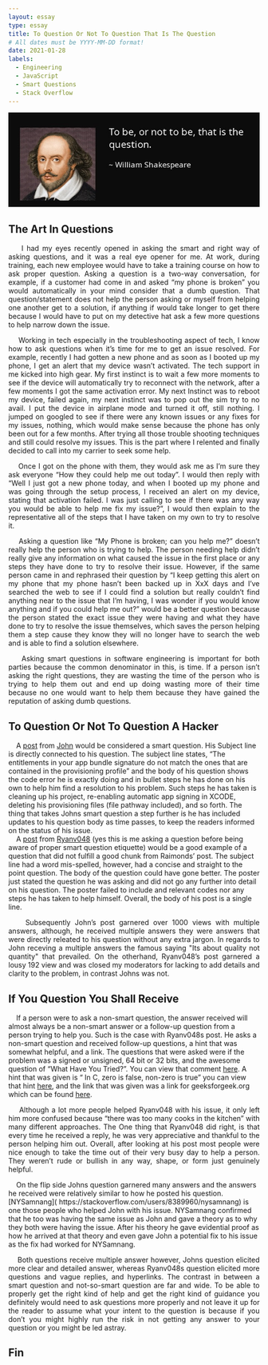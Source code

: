 ```yaml
---
layout: essay
type: essay
title: To Question Or Not To Question That Is The Question
# All dates must be YYYY-MM-DD format!
date: 2021-01-28
labels:
  - Engineering
  - JavaScript
  - Smart Questions
  - Stack Overflow
---
```


<img class="ui xlarge image" src="../images/quote-to-be-or-not-to-be-that-is-the-question-william-shakespeare.png" width="1000">

## The Art In Questions
<p align="justify">
&nbsp;&nbsp;&nbsp;&nbsp;I had my eyes recently opened in asking the smart and right way of asking questions, and it was a real eye opener for me. At work, during training, each new employee would have to take a training course on how to ask proper question. Asking a question is a two-way conversation, for example, if a customer had come in and asked “my phone is broken” you would automatically in your mind consider that a dumb question. That question/statement does not help the person asking or myself from helping one another get to a solution, if anything if would take longer to get there because I would have to put on my detective hat ask a few more questions to help narrow down the issue.<br /></p>
<p align="justify">
&nbsp;&nbsp;&nbsp;&nbsp;Working in tech especially in the troubleshooting aspect of tech, I know how to ask questions when it’s time for me to get an issue resolved. For example, recently I had gotten a new phone and as soon as I booted up my phone, I get an alert that my device wasn’t activated. The tech support in me kicked into high gear. My first instinct is to wait a few more moments to see if the device will automatically try to reconnect with the network, after a few moments I got the same activation error. My next Instinct was to reboot my device, failed again, my next instinct was to pop out the sim try to no avail. I put the device in airplane mode and turned it off, still nothing. I jumped on googled to see if there were any known issues or any fixes for my issues, nothing, which would make sense because the phone has only been out for a few months. After trying all those trouble shooting techniques and still could resolve my issues. This is the part where I relented and finally decided to call into my carrier to seek some help.<br /></p>
<p align="justify">
&nbsp;&nbsp;&nbsp;&nbsp;Once I got on the phone with them, they would ask me as I’m sure they ask everyone “How they could help me out today”. I would then reply with “Well I just got a new phone today, and when I booted up my phone and was going through the setup process, I received an alert on my device, stating that activation failed. I was just calling to see if there was any way you would be able to help me fix my issue?”, I would then explain to the representative all of the steps that I have taken on my own to try to resolve it.<br /></p>
<p align="justify">
&nbsp;&nbsp;&nbsp;&nbsp;Asking a question like “My Phone is broken; can you help me?” doesn’t really help the person who is trying to help. The person needing help didn’t really give any information on what caused the issue in the first place or any steps they have done to try to resolve their issue. However, if the same person came in and rephrased their question by “I keep getting this alert on my phone that my phone hasn’t been backed up in XxX days and I’ve searched the web to see if I could find a solution but really couldn’t find anything near to the issue that I’m having, I was wonder if you would know anything and if you could help me out?” would be a better question because the person stated the exact issue they were having and what they have done to try to resolve the issue themselves, which saves the person helping them a step cause they know they will no longer have to search the web and is able to find a solution elsewhere.<br /></p>
<p align="justify">
&nbsp;&nbsp;&nbsp;&nbsp;Asking smart questions in software engineering is important for both parties because the common denominator in this, is time. If a person isn’t asking the right questions, they are wasting the time of the person who is trying to help them out and end up doing wasting more of their time because no one would want to help them because they have gained the reputation of asking dumb questions.<br /></p>

## To Question Or Not To Question A Hacker
&nbsp;&nbsp;&nbsp;&nbsp;A [post](https://stackoverflow.com/questions/65712249/the-entitlements-in-your-app-bundle-signature-do-not-match-the-ones-that-are-con) from [John](https://stackoverflow.com/users/6524329/john) would be considered a smart question. His Subject line is directly connected to his question. The subject line states, “The entitlements in your app bundle signature do not match the ones that are contained in the provisioning profile” and the body of his question shows the code error he is exactly doing and in bullet steps he has done on his own to help him find a resolution to his problem. Such steps he has taken is cleaning up his project, re-enabling automatic app signing in XCODE, deleting his provisioning files (file pathway included), and so forth. The thing that takes Johns smart question a step further is he has included updates to his question body as time passes, to keep the readers informed on the status of his issue.<br />
&nbsp;&nbsp;&nbsp;&nbsp;A [post](https://stackoverflow.com/questions/64835632/how-to-i-use-bitwise-operators-to-compare-two-unsigned-integers) from [Ryanv048](https://stackoverflow.com/users/14382745/ryanv048) (yes this is me asking a question before being aware of proper smart question etiquette) would be a good example of a question that did not fulfill a good chunk from Raimonds’ post. The subject line had a word mis-spelled, however, had a concise and straight to the point question. The body of the question could have gone better. The poster just stated the question he was asking and did not go any further into detail on his question. The poster failed to include and relevant codes nor any steps he has taken to help himself. Overall, the body of his post is a single line.<br />
<p align="justify">
&nbsp;&nbsp;&nbsp;&nbsp;Subsequently John’s post garnered over 1000 views with multiple answers, although, he received multiple answers they were answers that were  directly releated to his question without any extra jargon. In regards to John receving a multiple answers the famous saying "Its about quality not quantity" that prevailed. On the otherhand, Ryanv048’s post garnered a lousy 192 view and was closed my moderators for lacking to add details and clarity to the problem, in contrast Johns was not.<br /></p>

## If You Question You Shall Receive

&nbsp;&nbsp;&nbsp;&nbsp;If a person were to ask a non-smart question, the answer received will almost always be a non-smart answer or a follow-up question from a person trying to help you. Such is the case with Ryanv048s post. He asks a non-smart question and received follow-up questions, a hint that was somewhat helpful, and a link. The questions that were asked were if the problem was a signed or unsigned, 64 bit or 32 bits, and the awesome question of “What Have You Tried?”. You can view that comment [here]( https://stackoverflow.com/questions/64835632/how-to-i-use-bitwise-operators-to-compare-two-unsigned-integers#comment114631179_64835632). A hint that was given is “ In C, zero is false, non-zero is true” you can view that hint [here]( https://stackoverflow.com/questions/64835632/how-to-i-use-bitwise-operators-to-compare-two-unsigned-integers#comment114631395_64835632), and the link that was given was a link for geeksforgeek.org which can be found [here]( https://stackoverflow.com/questions/64835632/how-to-i-use-bitwise-operators-to-compare-two-unsigned-integers#comment114631399_64835632).<br />
<p align="justify">
&nbsp;&nbsp;&nbsp;&nbsp;Although a lot more people helped Ryanv048 with his issue, it only left him more confused because “there was too many cooks in the kitchen” with many different approaches. The One thing that Ryanv048 did right, is that every time he received a reply, he was very appreciative and thankful to the person helping him out. Overall, after looking at his post most people were nice enough to take the time out of their very busy day to help a person. They weren’t rude or bullish in any way, shape, or form just genuinely helpful. <br /></p>
&nbsp;&nbsp;&nbsp;&nbsp;On the flip side Johns question garnered many answers and the answers he received were relatively similar to how he posted his question. [NYSamnang]( https://stackoverflow.com/users/8389960/nysamnang) is one those people who helped John with his issue. NYSamnang confirmed that he too was having the same issue as John and gave a theory as to why they both were having the issue. After his theory he gave evidential proof as how he arrived at that theory and even gave John a potential fix to his issue as the fix had worked for NYSamnang.<br />
<p align="justify">
&nbsp;&nbsp;&nbsp;&nbsp;Both questions receive multiple answer however, Johns question elicited more clear and detailed answer, whereas Ryanv048s question elicited more questions and vague replies, and hyperlinks. The contrast in between a smart question and not-so-smart question are far and wide. To be able to properly get the right kind of help and get the right kind of guidance you definitely would need to ask questions more properly and not leave it up for the reader to assume what your intent to the question is because if you don’t you might highly run the risk in not getting any answer to your question or you might be led astray.<br /></p>

## Fin
